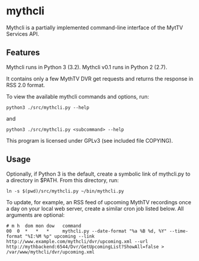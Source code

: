 mythcli
=======

Mythcli is a partially implemented command-line interface of the MytTV Services API.


Features
--------

Mythcli runs in Python 3 (3.2). Mythcli v0.1 runs in Python 2 (2.7).

It contains only a few MythTV DVR get requests and returns the response in RSS 2.0 format.

To view the available mythcli commands and options, run:

    python3 ./src/mythcli.py --help

and

    python3 ./src/mythcli.py <subcommand> --help

This program is licensed under GPLv3 (see included file COPYING).


Usage
-----

Optionally, if Python 3 is the default, create a symbolic link of mythcli.py to a directory in $PATH. From this directory, run:

    ln -s $(pwd)/src/mythcli.py ~/bin/mythcli.py

To update, for example, an RSS feed of upcoming MythTV recordings once a day on your local web server, create a similar cron job listed below. All arguments are optional:

    # m h  dom mon dow   command
    00  0  *   *   *     mythcli.py --date-format "%a %B %d, %Y" --time-format "%I:%M %p" upcoming --link http://www.example.com/mythcli/dvr/upcoming.xml --url http://mythbackend:6544/Dvr/GetUpcomingList?ShowAll=false > /var/www/mythcli/dvr/upcoming.xml
